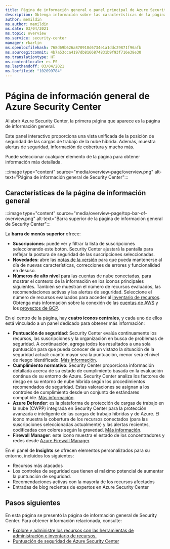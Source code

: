 ```yaml
---
title: Página de información general o panel principal de Azure Security Center
description: Obtenga información sobre las características de la página de información general de Security Center.
author: memildin
ms.author: memildin
ms.date: 03/04/2021
ms.topic: overview
ms.service: security-center
manager: rkarlin
ms.openlocfilehash: 768d69b626a870910d6734e1a1ddc29871f96afb
ms.sourcegitcommit: 4b7a53cca4197db8166874831b9f93f716e38e30
ms.translationtype: HT
ms.contentlocale: es-ES
ms.lasthandoff: 03/04/2021
ms.locfileid: "102099784"
---
```

# <a name="azure-security-centers-overview-page"></a>Página de información general de Azure Security Center

Al abrir Azure Security Center, la primera página que aparece es la página de información general. 

Este panel interactivo proporciona una vista unificada de la posición de seguridad de las cargas de trabajo de la nube híbrida. Además, muestra alertas de seguridad, información de cobertura y mucho más.

Puede seleccionar cualquier elemento de la página para obtener información más detallada.

:::image type="content" source="media/overview-page/overview.png" alt-text="Página de información general de Security Center":::

## <a name="features-of-the-overview-page"></a>Características de la página de información general

:::image type="content" source="media/overview-page/top-bar-of-overview.png" alt-text="Barra superior de la página de información general de Security Center":::

La **barra de menús superior** ofrece:
- **Suscripciones**: puede ver y filtrar la lista de suscripciones seleccionando este botón. Security Center ajustará la pantalla para reflejar la postura de seguridad de las suscripciones seleccionadas.
- **Novedades**: abre las [notas de la versión](release-notes.md) para que pueda mantenerse al día de nuevas características, correcciones de errores y funcionalidad en desuso.
- **Números de alto nivel** para las cuentas de nube conectadas, para mostrar el contexto de la información en los iconos principales siguientes. También se muestran el número de recursos evaluados, las recomendaciones activas y las alertas de seguridad. Seleccione el número de recursos evaluados para acceder al [inventario de recursos](asset-inventory.md). Obtenga más información sobre la conexión de las [cuentas de AWS](quickstart-onboard-aws.md) y los [proyectos de GCP](quickstart-onboard-gcp.md).


En el centro de la página, hay **cuatro iconos centrales**, y cada uno de ellos está vinculado a un panel dedicado para obtener más información:
- **Puntuación de seguridad**: Security Center evalúa continuamente los recursos, las suscripciones y la organización en busca de problemas de seguridad. A continuación, agrega todos los resultados a una sola puntuación para que pueda conocer de un vistazo la situación de la seguridad actual: cuanto mayor sea la puntuación, menor será el nivel de riesgo identificado. [Más información](secure-score-security-controls.md).
- **Cumplimiento normativo**: Security Center proporciona información detallada acerca de su estado de cumplimiento basada en la evaluación continua de su entorno de Azure. Security Center analiza los factores de riesgo en su entorno de nube híbrida según los procedimientos recomendados de seguridad. Estas valoraciones se asignan a los controles de cumplimiento desde un conjunto de estándares compatible. [Más información](security-center-compliance-dashboard.md).
- **Azure Defender**: es la plataforma de protección de cargas de trabajo en la nube (CWPP) integrada en Security Center para la protección avanzada e inteligente de las cargas de trabajo híbridas y de Azure. El icono muestra la cobertura de los recursos conectados (para las suscripciones seleccionadas actualmente) y las alertas recientes, codificadas con colores según la gravedad. [Más información](azure-defender.md).
- **Firewall Manager**: este icono muestra el estado de los concentradores y redes desde [Azure Firewall Manager](../firewall-manager/overview.md). 


En el panel de **Insights** se ofrecen elementos personalizados para su entorno, incluidos los siguientes:
- Recursos más atacados
- Los controles de seguridad que tienen el máximo potencial de aumentar la puntuación de seguridad.
- Recomendaciones activas con la mayoría de los recursos afectados
- Entradas de blog recientes de expertos en Azure Security Center

## <a name="next-steps"></a>Pasos siguientes

En esta página se presentó la página de información general de Security Center. Para obtener información relacionada, consulte:

- [Explore y administre los recursos con las herramientas de administración e inventario de recursos.](asset-inventory.md)
- [Puntuación de seguridad de Azure Security Center](secure-score-security-controls.md)